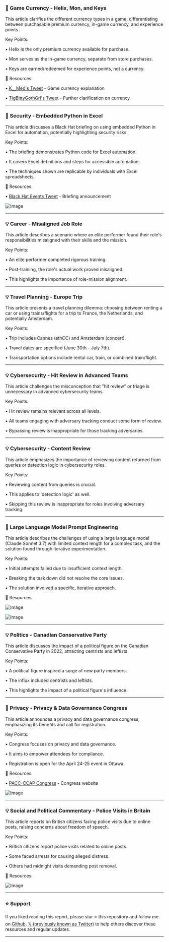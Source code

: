 ### 🤖 Game Currency - Helix, Mon, and Keys

This article clarifies the different currency types in a game, differentiating between purchasable premium currency, in-game currency, and experience points.

Key Points:

• Helix is the only premium currency available for purchase.


• Mon serves as the in-game currency, separate from store purchases.


• Keys are earned/redeemed for experience points, not a currency.


🔗 Resources:

• [K__Med's Tweet](https://x.com/K__Med) - Game currency explanation

• [TigBittyGothGrl's Tweet](https://x.com/TigBittyGothGrl/status/1904033178425102722) - Further clarification on currency


---

### 🚀 Security - Embedded Python in Excel

This article discusses a Black Hat briefing on using embedded Python in Excel for automation, potentially highlighting security risks.

Key Points:

• The briefing demonstrates Python code for Excel automation.


•  It covers Excel definitions and steps for accessible automation.


•  The techniques shown are replicable by individuals with Excel spreadsheets.


🔗 Resources:

• [Black Hat Events Tweet](https://x.com/BlackHatEvents/status/1903997722119594145) - Briefing announcement

![Image](https://pbs.twimg.com/media/Gmxb0nCbwAAAbdN?format=jpg&name=small)


---

### 💡 Career - Misaligned Job Role

This article describes a scenario where an elite performer found their role's responsibilities misaligned with their skills and the mission.

Key Points:

• An elite performer completed rigorous training.


•  Post-training, the role's actual work proved misaligned.


• This highlights the importance of role-mission alignment.


---

### 💡 Travel Planning - Europe Trip

This article presents a travel planning dilemma: choosing between renting a car or using trains/flights for a trip to France,  the Netherlands, and potentially Amsterdam.

Key Points:

• Trip includes Cannes (ethCC) and Amsterdam (concert).


• Travel dates are specified (June 30th - July 7th).


• Transportation options include rental car, train, or combined train/flight.


---

### 💡 Cybersecurity - Hit Review in Advanced Teams

This article challenges the misconception that "hit review" or triage is unnecessary in advanced cybersecurity teams.

Key Points:

• Hit review remains relevant across all levels.


•  All teams engaging with adversary tracking conduct some form of review.


• Bypassing review is inappropriate for those tracking adversaries.


---

### 💡 Cybersecurity - Content Review

This article emphasizes the importance of reviewing content returned from queries or detection logic in cybersecurity roles.


Key Points:

• Reviewing content from queries is crucial.


• This applies to 'detection logic' as well.


• Skipping this review is inappropriate for roles involving adversary tracking.



---

### 🤖  Large Language Model Prompt Engineering

This article describes the challenges of using a large language model (Claude Sonnet 3.7) with limited context length for a complex task, and the solution found through iterative experimentation.

Key Points:

• Initial attempts failed due to insufficient context length.


•  Breaking the task down did not resolve the core issues.


• The solution involved a specific, iterative approach.


🔗 Resources:

![Image](https://pbs.twimg.com/media/Gmv6zmabMAAmRF0?format=png&name=small)

![Image](https://pbs.twimg.com/media/Gmv6znObQAAiyDQ?format=jpg&name=900x900)


---

### 💡 Politics - Canadian Conservative Party

This article discusses the impact of a political figure on the Canadian Conservative Party in 2022, attracting centrists and leftists.

Key Points:

• A political figure inspired a surge of new party members.


•  The influx included centrists and leftists.


•  This highlights the impact of a political figure's influence.


---

### 🚀  Privacy - Privacy & Data Governance Congress

This article announces a privacy and data governance congress, emphasizing its benefits and call for registration.

Key Points:

• Congress focuses on privacy and data governance.


•  It aims to empower attendees for compliance.


•  Registration is open for the April 24-25 event in Ottawa.


🔗 Resources:

• [PACC-CCAP Congress](http://pacc-ccap.ca/congress) - Congress website

![Image](https://pbs.twimg.com/media/Gmv8kMNacAAbdsh?format=jpg&name=small)


---

### 💡 Social and Political Commentary - Police Visits in Britain

This article reports on British citizens facing police visits due to online posts, raising concerns about freedom of speech.

Key Points:

• British citizens report police visits related to online posts.


•  Some faced arrests for causing alleged distress.


•  Others had midnight visits demanding post removal.


🔗 Resources:

![Image](https://pbs.twimg.com/amplify_video_thumb/1903558032606281729/img/DFOTSx89XFwv_135.jpg)


---

### ⭐️ Support

If you liked reading this report, please star ⭐️ this repository and follow me on [Github](https://github.com/Drix10), [𝕏 (previously known as Twitter)](https://x.com/DRIX_10_) to help others discover these resources and regular updates.

---